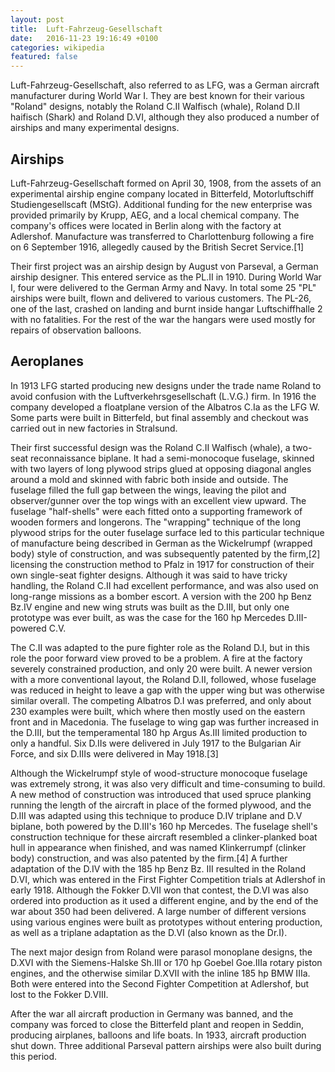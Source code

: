 ```yaml
---
layout: post
title:  Luft-Fahrzeug-Gesellschaft
date:   2016-11-23 19:16:49 +0100
categories: wikipedia
featured: false
---
```


Luft-Fahrzeug-Gesellschaft, also referred to as LFG, was a German aircraft manufacturer during World War I. They are best known for their various "Roland" designs, notably the Roland C.II Walfisch (whale), Roland D.II haifisch (Shark) and Roland D.VI, although they also produced a number of airships and many experimental designs.

## Airships
Luft-Fahrzeug-Gesellschaft formed on April 30, 1908, from the assets of an experimental airship engine company located in Bitterfeld, Motorluftschiff Studiengesellscaft (MStG). Additional funding for the new enterprise was provided primarily by Krupp, AEG, and a local chemical company. The company's offices were located in Berlin along with the factory at Adlershof. Manufacture was transferred to Charlottenburg following a fire on 6 September 1916, allegedly caused by the British Secret Service.[1]

Their first project was an airship design by August von Parseval, a German airship designer. This entered service as the PL.II in 1910. During World War I, four were delivered to the German Army and Navy. In total some 25 "PL" airships were built, flown and delivered to various customers. The PL-26, one of the last, crashed on landing and burnt inside hangar Luftschiffhalle 2 with no fatalities. For the rest of the war the hangars were used mostly for repairs of observation balloons.

## Aeroplanes

In 1913 LFG started producing new designs under the trade name Roland to avoid confusion with the Luftverkehrsgesellschaft (L.V.G.) firm. In 1916 the company developed a floatplane version of the Albatros C.Ia as the LFG W. Some parts were built in Bitterfeld, but final assembly and checkout was carried out in new factories in Stralsund.

Their first successful design was the Roland C.II Walfisch (whale), a two-seat reconnaissance biplane. It had a semi-monocoque fuselage, skinned with two layers of long plywood strips glued at opposing diagonal angles around a mold and skinned with fabric both inside and outside. The fuselage filled the full gap between the wings, leaving the pilot and observer/gunner over the top wings with an excellent view upward. The fuselage "half-shells" were each fitted onto a supporting framework of wooden formers and longerons. The "wrapping" technique of the long plywood strips for the outer fuselage surface led to this particular technique of manufacture being described in German as the Wickelrumpf (wrapped body) style of construction, and was subsequently patented by the firm,[2] licensing the construction method to Pfalz in 1917 for construction of their own single-seat fighter designs. Although it was said to have tricky handling, the Roland C.II had excellent performance, and was also used on long-range missions as a bomber escort. A version with the 200 hp Benz Bz.IV engine and new wing struts was built as the D.III, but only one prototype was ever built, as was the case for the 160 hp Mercedes D.III-powered C.V.

The C.II was adapted to the pure fighter role as the Roland D.I, but in this role the poor forward view proved to be a problem. A fire at the factory severely constrained production, and only 20 were built. A newer version with a more conventional layout, the Roland D.II, followed, whose fuselage was reduced in height to leave a gap with the upper wing but was otherwise similar overall. The competing Albatros D.I was preferred, and only about 230 examples were built, which where then mostly used on the eastern front and in Macedonia. The fuselage to wing gap was further increased in the D.III, but the temperamental 180 hp Argus As.III limited production to only a handful. Six D.IIs were delivered in July 1917 to the Bulgarian Air Force, and six D.IIIs were delivered in May 1918.[3]

Although the Wickelrumpf style of wood-structure monocoque fuselage was extremely strong, it was also very difficult and time-consuming to build. A new method of construction was introduced that used spruce planking running the length of the aircraft in place of the formed plywood, and the D.III was adapted using this technique to produce D.IV triplane and D.V biplane, both powered by the D.III's 160 hp Mercedes. The fuselage shell's construction technique for these aircraft resembled a clinker-planked boat hull in appearance when finished, and was named Klinkerrumpf (clinker body) construction, and was also patented by the firm.[4] A further adaptation of the D.IV with the 185 hp Benz Bz. III resulted in the Roland D.VI, which was entered in the First Fighter Competition trials at Adlershof in early 1918. Although the Fokker D.VII won that contest, the D.VI was also ordered into production as it used a different engine, and by the end of the war about 350 had been delivered. A large number of different versions using various engines were built as prototypes without entering production, as well as a triplane adaptation as the D.VI (also known as the Dr.I).

The next major design from Roland were parasol monoplane designs, the D.XVI with the Siemens-Halske Sh.III or 170 hp Goebel Goe.IIIa rotary piston engines, and the otherwise similar D.XVII with the inline 185 hp BMW IIIa. Both were entered into the Second Fighter Competition at Adlershof, but lost to the Fokker D.VIII.

After the war all aircraft production in Germany was banned, and the company was forced to close the Bitterfeld plant and reopen in Seddin, producing airplanes, balloons and life boats. In 1933, aircraft production shut down. Three additional Parseval pattern airships were also built during this period.